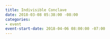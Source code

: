 ```yaml
---
title: Indivisible Conclave
date: 2018-03-08 05:38:00 -08:00
categories:
- event
event-start-date: 2018-04-06 08:00:00 -07:00
---
```


